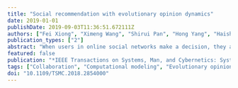 ```yaml
---
title: "Social recommendation with evolutionary opinion dynamics"
date: 2019-01-01
publishDate: 2019-09-03T11:36:51.672111Z
authors: ["Fei Xiong", "Ximeng Wang", "Shirui Pan", "Hong Yang", "Haishuai Wang", "Chengqi Zhang"]
publication_types: ["2"]
abstract: "When users in online social networks make a decision, they are often affected by their neighbors. Social recommendation models utilize social information to reveal the impact of neighbors on user preferences, and this impact is often described by the linear superposition of neighbor preferences or by global trust propagation. Further exploration needs to be undertaken to determine whether the influence pattern of other users from online interaction behaviors is adequately described. In this paper, we introduce evolutionary opinion dynamics from the field of statistical physics into recommender systems, characterizing the impact of other users. We propose an opinion dynamic model by evolutionary game theory. To describe online user interactions, we define the strategies during an interaction between two users, and present the payoff for each strategy in terms of errors of estimated ratings. Therefore, user behaviors are associated with their preferences and ratings. In addition, we measure user influence according to their topological roles in the social network. We incorporate evolutionary opinion dynamics and user influence into the recommendation framework for the prediction of unknown ratings. Experiment results on two real-world datasets demonstrate that our method outperforms state-of the-art models in terms of accuracy, and it also performs well for cold-start users. Our method reduces the divergence of user preferences, in accordance with online opinion interactions. Furthermore, our method has approximate computational complexity with matrix factorization, and results in less computation than state-of-the-art models. Our method is quite general, and indicates that studies in social physics, statistics, and other research fields may be involved in recommendation to improve the performance."
featured: false
publication: "*IEEE Transactions on Systems, Man, and Cybernetics: Systems*"
tags: ["Collaboration", "Computational modeling", "Evolutionary opinion dynamics", "game theory", "Game theory", "matrix factorization (MF)", "Physics", "Predictive models", "recommender systems", "Recommender systems", "Social network services", "user influence."]
doi: "10.1109/TSMC.2018.2854000"
---
```


